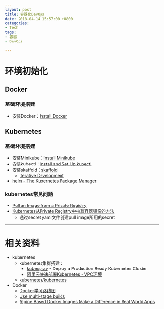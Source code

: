 ```yaml
---
layout: post
title: 容器化DevOps
date: 2018-04-14 15:57:00 +0800
categories:
- Tech
tags:
- 容器
- DevOps

---
```


# 环境初始化

## Docker

### 基础环境搭建

- 安装Docker：[Install Docker](https://docs.docker.com/install/)

## Kubernetes

### 基础环境搭建

- 安装Minikube：[Install Minikube](https://kubernetes.io/docs/tasks/tools/install-minikube/)
- 安装kubectl：[Install and Set Up kubectl](https://kubernetes.io/docs/tasks/tools/install-kubectl/)
- 安装skaffold：[skaffold](https://github.com/GoogleCloudPlatform/skaffold#demo)
	- [Iterative Development](https://github.com/GoogleCloudPlatform/skaffold#iterative-development)
- [helm - The Kubernetes Package Manager](https://github.com/kubernetes/helm)

### kubernetes常见问题

- [Pull an Image from a Private Registry](https://kubernetes.io/docs/tasks/configure-pod-container/pull-image-private-registry/)
- [Kubernetes从Private Registry中拉取容器镜像的方法](https://tonybai.com/2016/11/16/how-to-pull-images-from-private-registry-on-kubernetes-cluster/)
	- 通过secret yaml文件创建pull image所用的secret

----

# 相关资料

- kubernetes
	- kubernetes集群搭建：
		- [kubespray](https://github.com/kubernetes-incubator/kubespray) - Deploy a Production Ready Kubernetes Cluster
		- [阿里云快速部署Kubernetes - VPC环境](https://yq.aliyun.com/articles/66474)
	- [kubernetes/kubernetes](https://github.com/kubernetes/kubernetes/tree/master/examples)
- Docker
	- [Docker学习路线图](https://yq.aliyun.com/articles/40494?spm=a2c4e.11153959.teamhomeleft.23.3f4218b1FHkfIc)
	- [Use multi-stage builds](https://docs.docker.com/develop/develop-images/multistage-build/)
	- [Alpine Based Docker Images Make a Difference in Real World Apps](https://blog.codeship.com/alpine-based-docker-images-make-difference-real-world-apps/)
